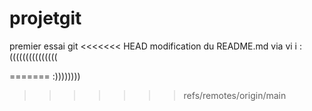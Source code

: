 # projetgit

premier essai git
<<<<<<< HEAD
modification du README.md via vi i
:(((((((((((((((

=======
:))))))))

> > > > > > > refs/remotes/origin/main
